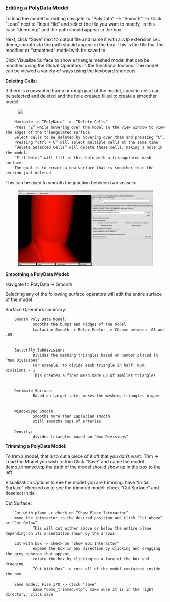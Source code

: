 ### Editing a PolyData Model ###

To load the model for editing navigate to “PolyData” —> “Smooth” —> Click “Load” next to “Input File” and select the file you want to modify, in this case “demo.vtp” and the path should appear in the box. 

Next, click “Save” next to output file and name it with a .vtp extension i.e.: demo_smooth.vtp the path should appear in the box. This is the file that the modified or “smoothed” model with be saved to.

Click Visualize Surface to show a triangle meshed model that can be modified using the Global Operators in the functional toolbox. The model can be viewed a variety of ways using the keyboard shortcuts.

**Deleting Cells:**

If there is a unwanted bump or rough part of the model, specific cells can be selected and deleted and the hole created filled to create a smoother model. 

<figure>
  <img class="svImg svImgXl"  src="documentation/modeling/imgs/polyData/editing/selectingCells.jpg"> 
  <figcaption class="svCaption" ></figcaption>
</figure>

        Navigate to “PolyData” —>  “Delete Cells”
        Press “E” while hovering over the model in the view window to view the edges of the triangulated surface
        Select cells to be deleted by hovering over them and pressing “C”. 
        Pressing “ctrl + C” will select multiple cells at the same time
        “Delete Selected Cells” will delete these cells, making a hole in the model.
        “Fill Holes” will fill in this hole with a triangulated mesh surface.
        The goal is to create a new surface that is smoother than the section just deleted.

This can be used to smooth the junction between two vessels:

<figure>
  <img class="svImg svImgXl"  src="documentation/modeling/imgs/polyData/editing/fillHoles.png"> 
  <figcaption class="svCaption" ></figcaption>
</figure>       

**Smoothing a PolyData Model:**

Navigate to PolyData -> Smooth

Selecting any of the following surface operators will edit the entire surface of the model

Surface Operators summary:

        Smooth Poly Data Model: 
                smooths the bumps and ridges of the model
                Laplacian Smooth -> Relax Factor -> Choose between .01 and .05 


        Butterfly Subdivision:
                Divides the meshing triangles based on number placed in “Num Divisions”
                For example, to divide each triangle in half: Num Divisions = 1
                This creates a finer mesh made up of smaller triangles


        Decimate Surface:
                Based on target rate, makes the meshing triangles bigger
                

        WindowSync Smooth:
                Smooths more than Laplacian smooth
                still smooths caps of arteries

        Densify:
                divides triangles based on “Num Divisions”
                        

**Trimming a PolyData Model:**

To trim a model, that is to cut a piece of it off that you don’t want:
        Trim -> Load the Model you wish to trim
        Click “Save” and name the model demo_trimmed.vtp
                the path of the model should show up in the box to the left

Visualization Options
        to see the model you are trimming: have “Initial Surface” checked on
        to see the trimmed model: check “Cut Surface” and deselect initial

Cut Surface:
        
        Cut with plane -> check on “Show Plane Interactor”
        move the interactor to the desired position and click “Cut Above” or “Cut Below” 
                This will cut either above or below the entire plane depending on its orientation shown by the arrows 

        Cut with box -> check on “Show Box Interactor”
                expand the box in any direction by clicking and dragging the grey spheres that appear
                rotate the box by clicking on a face of the box and dragging
                “Cut With Box” -> cuts all of the model contained inside the box

        Save model: File I/O -> click “save”
                name “demo_trimmed.vtp”, make sure it is in the right directory, click save
<br>
<br>
<br>
